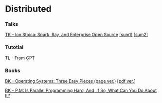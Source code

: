 # Distributed

### Talks

[TK - Ion Stoica: Spark, Ray, and Enterprise Open Source](https://www.youtube.com/watch?v=-MVLURFH5nk) [[sum1]](https://zhuanlan.zhihu.com/p/464071406) [[sum2]](https://zhuanlan.zhihu.com/p/463958487)

### Tutotial

[TL - From GPT]()

### Books

[BK - Operating Systems: Three Easy Pieces (page ver.)](https://pages.cs.wisc.edu/~remzi/OSTEP/#book-chapters) [[pdf ver.]](https://github.com/mthipparthi/operating-systems-three-easy-pieces/blob/master/book.pdf)

[BK - P.M: Is Parallel Programming Hard, And, If So, What Can You Do About It?](https://mirrors.edge.kernel.org/pub/linux/kernel/people/paulmck/perfbook/perfbook.html)






